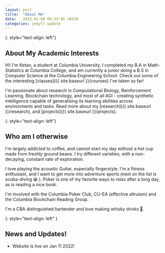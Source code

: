 ```yaml
---
layout: post
title:  "About Me"
date:   2022-01-08 09:33:46 +0530
categories: jekyll update
---
```


{: style="text-align: left"}
## About My Academic Interests
Hi! I'm Ketan, a student at Columbia University. I completed my B.A in Math-Statistics at Columbia College, and am currently a junior doing a B.S in Computer Science at the Columbia Engineering School. Check out some of the interesting [classes]({{ site.baseurl }}/courses) I've taken so far!

I'm passionate about research in Computational Biology, Reinforcement Learning, Blockchain technology, and most of all AGI - creating synthetic intelligence capable of generalising its learning abilities across environments and tasks. Read more about my [research]({{ site.baseurl }}/research), and [projects]({{ site.baseurl }}/projects).

{: style="text-align: left"}
## Who am I otherwise

I'm largely addicted to coffee, and cannot start my day without a hot cup made from freshly ground beans. I try different varieties, with a non-decaying, constant rate of exploration.

I love playing the acoustic Guitar, especially fingerstyle. I'm a fitness enthusiast, and I want to get more into adventure sports (next on the list is scuba-diving 😀 ). Poker is one of my favorite ways to relax after a long day, as is reading a nice book.

I'm involved with the Columbia Poker Club, CU-EA (effective altruism) and the Columbia Blockchain Reading Group.

I'm a CBA distinguished bartender and love making whisky drinks 🥃. 





{: style="text-align: left" }
## News and Updates!

- Website is live on Jan 11 2022!